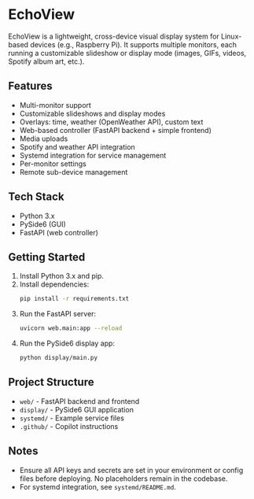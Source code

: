 # EchoView

EchoView is a lightweight, cross-device visual display system for Linux-based devices (e.g., Raspberry Pi). It supports multiple monitors, each running a customizable slideshow or display mode (images, GIFs, videos, Spotify album art, etc.).

## Features
- Multi-monitor support
- Customizable slideshows and display modes
- Overlays: time, weather (OpenWeather API), custom text
- Web-based controller (FastAPI backend + simple frontend)
- Media uploads
- Spotify and weather API integration
- Systemd integration for service management
- Per-monitor settings
- Remote sub-device management

## Tech Stack
- Python 3.x
- PySide6 (GUI)
- FastAPI (web controller)

## Getting Started
1. Install Python 3.x and pip.
2. Install dependencies:
   ```sh
   pip install -r requirements.txt
   ```
3. Run the FastAPI server:
   ```sh
   uvicorn web.main:app --reload
   ```
4. Run the PySide6 display app:
   ```sh
   python display/main.py
   ```

## Project Structure
- `web/` - FastAPI backend and frontend
- `display/` - PySide6 GUI application
- `systemd/` - Example service files
- `.github/` - Copilot instructions

## Notes
- Ensure all API keys and secrets are set in your environment or config files before deploying. No placeholders remain in the codebase.
- For systemd integration, see `systemd/README.md`.
